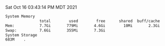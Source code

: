 Sat Oct 16 03:43:14 PM MDT 2021
```bash
System Memory
               total        used        free      shared  buff/cache   available
Mem:           7.7Gi       779Mi       4.6Gi        10Mi       2.3Gi       6.6Gi
Swap:          7.6Gi       355Mi       7.3Gi
System Storage
683M	.
```
```bash
